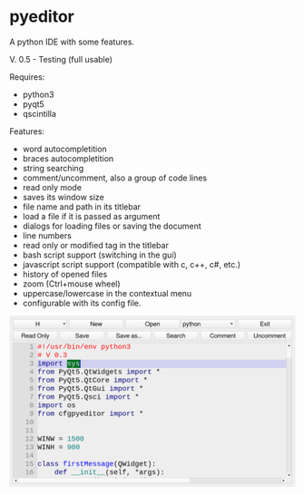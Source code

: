 # pyeditor
A python IDE with some features.

V. 0.5 - Testing (full usable)

Requires:
- python3
- pyqt5
- qscintilla

Features:
- word autocompletition
- braces autocompletition
- string searching
- comment/uncomment, also a group of code lines
- read only mode
- saves its window size
- file name and path in its titlebar
- load a file if it is passed as argument
- dialogs for loading files or saving the document
- line numbers
- read only or modified tag in the titlebar
- bash script support (switching in the gui)
- javascript script support (compatible with c, c++, c#, etc.)
- history of opened files
- zoom (Ctrl+mouse wheel)
- uppercase/lowercase in the contextual menu
- configurable with its config file.

![My image](https://github.com/frank038/pyeditor/blob/main/image1.png)
